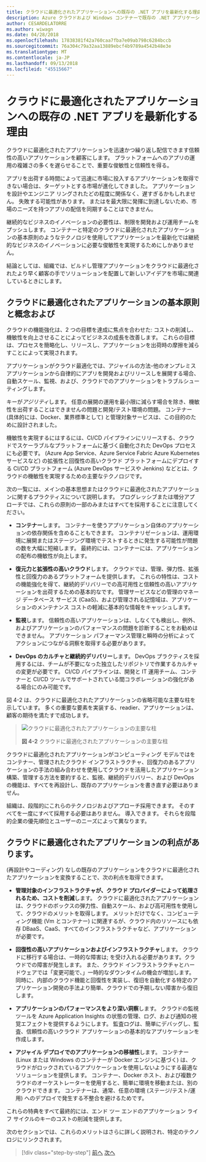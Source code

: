 ```yaml
---
title: クラウドに最適化されたアプリケーションへの既存の .NET アプリを最新化する理由
description: Azure クラウドおよび Windows コンテナーで既存の .NET アプリケーションを近代化 |クラウドに最適化されたアプリケーションへの既存の .NET アプリを最新化する理由
author: CESARDELATORRE
ms.author: wiwagn
ms.date: 04/28/2018
ms.openlocfilehash: 17838381f42a760caa7fba7e09ab798c6284bccb
ms.sourcegitcommit: 76a304c79a32aa13889ebcf4b9789a4542b48e3e
ms.translationtype: MT
ms.contentlocale: ja-JP
ms.lasthandoff: 09/13/2018
ms.locfileid: "45515667"
---
```

# <a name="reasons-to-modernize-existing-net-apps-to-cloud-optimized-applications"></a>クラウドに最適化されたアプリケーションへの既存の .NET アプリを最新化する理由

クラウドに最適化されたアプリケーションを迅速かつ繰り返し配信できます信頼性の高いアプリケーションを顧客にします。 プラットフォームへのアプリの運用の複雑さの多くを遅らせることで、重要な俊敏性と信頼性を得る。

アプリを出荷する時間によって迅速に市場に投入するアプリケーションを取得できない場合は、ターゲットとする市場が進化してきました。 アプリケーションを設計やエンジニア リングされたどの程度に関係なく、遅すぎるかもしれません。 失敗する可能性があります。 またはを最大限に発揮に到達しないため、市場のニーズを持つアプリの配信を同期することはできません。

継続的なビジネスのイノベーションの必要性は、制限を開発および運用チームをプッシュします。 コンテナーと特定のクラウドに最適化されたアプリケーションの基本原則のようなテクノロジを使用してアプリケーションを最新化では継続的なビジネスのイノベーションに必要な俊敏性を実現するためにしかありません。

結論としては、組織では、ビルドし管理アプリケーションをクラウドに最適化されたより早く顧客の手でソリューションを配置して新しいアイデアを市場に関連しているときにします。

## <a name="cloud-optimized-application-principles-and-tenets"></a>クラウドに最適化されたアプリケーションの基本原則と概念および 

クラウドの機能強化は、2 つの目標を達成に焦点を合わせた: コストの削減し、機敏性を向上させることによってビジネスの成長を改善します。 これらの目標は、プロセスを簡略化し、リリースし、アプリケーションを出荷時の摩擦を減らすことによって実現されます。

アプリケーションがクラウド最適化では、アジャイルの方法-他のオンプレミス アプリケーションから自律的にアプリを開発およびリリースしを展開する場合、自動スケール、監視、および、クラウドでのアプリケーションをトラブルシューティングします。

キーが*アジリティ*します。 任意の展開の運用を最小限に減らす場合を除き、機敏性を出荷することはできませんの問題と開発/テスト環境の問題。 コンテナー (具体的には、Docker、業界標準として) と管理対象サービスは、この目的のために設計されました。

機敏性を実現するにはするには、CI/CD パイプラインにリリースする、クラウドでスケーラブルなプラットフォームに基づく自動化された DevOps プロセスにも必要です。 (Azure App Service、Azure Service Fabric Azure Kubernetes サービスなど) の拡張性と回復性の高いクラウド プラットフォームにデプロイする CI/CD プラットフォーム (Azure DevOps サービスや Jenkins) などとは、クラウドの機敏性を実現するための主要なテクノロジです。

次の一覧には、メインの基本思想またはクラウドに最適化されたアプリケーションに関するプラクティスについて説明します。 プログレッシブまたは増分アプローチでは、これらの原則の一部のみまたはすべてを採用することに注意してください。

-   **コンテナー**します。 コンテナーを使うアプリケーション自体のアプリケーションの依存関係を含めることもできます。 コンテナリゼーションは、運用環境に展開またはステージング環境でテストするときに発生する可能性が問題の数を大幅に短縮します。 最終的には、コンテナーには、アプリケーションの配布の機敏性が向上します。

-   **復元力と拡張性の高いクラウド**します。 クラウドでは、管理、弾力性、拡張性と回復力のあるプラットフォームを提供します。 これらの特性は、コストの機能強化を得て、継続的デリバリーでの高可用性と信頼性の高いアプリケーションを出荷するための基本的なです。 管理サービスなどの管理のマネージ データベース サービス (CaaS)、および管理される記憶域は、アプリケーションのメンテナンス コストの軽減に基本的な情報をキャッシュします。

-   **監視**します。 信頼性の高いアプリケーションは、しなくても検出し、例外、およびアプリケーションのパフォーマンスの問題を診断することをお勧めはできません。 アプリケーション パフォーマンス管理と瞬時の分析によってアクションにつながる洞察を取得する必要があります。

-   **DevOps のカルチャと継続的デリバリー**します。 DevOps プラクティスを採用するには、チームが不要になった独立したリポジトリで作業するカルチャの変更が必要です。 CI/CD パイプラインは、開発と IT 運用チーム、コンテナーと CI/CD ツールでサポートされている間コラボレーションの強化がある場合にのみ可能です。

図 4-2 は、クラウドに最適化されたアプリケーションの省略可能な主要な柱を示しています。 多くの重要な要素を実装する、readier、アプリケーションは、顧客の期待を満たすで成功します。

> ![クラウドに最適化されたアプリケーションの主要な柱](./media/image2.png)
>
> **図 4-2** クラウドに最適化されたアプリケーションの主要な柱

クラウドに最適化されたアプリケーションがコンピューティング モデルではをコンテナー、管理されたクラウド インフラストラクチャ、回復力のあるアプリケーションの手法の組み合わせを使用してクラウドを活用したアプリケーション構築、管理する方法を要約すると、監視、継続的デリバリー、および DevOps の機能は、すべてを再設計し、既存のアプリケーションを書き直す必要はありません。

組織は、段階的にこれらのテクノロジおよびアプローチ採用できます。 そのすべてを一度にすべて採用する必要はありません。 導入できます。 それらを段階的企業の優先順位とユーザーのニーズによって異なります。

## <a name="benefits-of-a-cloud-optimized-application"></a>クラウドに最適化されたアプリケーションの利点があります。

(再設計やコーディング) なしの既存のアプリケーションをクラウドに最適化されたアプリケーションを変換することで、次の利点を取得できます。

-   **管理対象のインフラストラクチャが、クラウド プロバイダーによって処理されるため、コストを削減**します。 クラウドに最適化されたアプリケーションは、クラウドのボックスの弾力性、自動スケール、および高可用性を使用して、クラウドのメリットを取得します。 メリットだけでなく、コンピューティング機能 (Vm とコンテナー) に関連するが、クラウド内のリソースにも依存 DBaaS、CaaS、すべてのインフラストラクチャなど、アプリケーションが必要です。

-   **回復性の高いアプリケーションおよびインフラストラクチャ**します。 クラウドに移行する場合は、一時的な障害は; を受け入れる必要があります。クラウドでの障害が発生します。 また、クラウド インフラストラクチャとハードウェアでは「変更可能で、」一時的なダウンタイムの機会が増加します。 同時に、内部のクラウド機能と回復性を実装し、復旧を自動化する特定のアプリケーション開発の手法より簡単、クラウドでの予期しない障害から復旧します。

-   **アプリケーションのパフォーマンスをより深い洞察**します。 クラウドの監視ツールを Azure Application Insights の状態の管理、ログ、および通知の視覚エフェクトを提供するようにします。 監査ログは、簡単にデバッグし、監査、信頼性の高いクラウド アプリケーションの基本的なアプリケーションを作成します。

-   **アジャイル デプロイでのアプリケーションの移植性**します。 コンテナー (Linux または Windows のコンテナーが Docker エンジンに基づく) は、クラウドがロックされているアプリケーションを使用しないようにする最適なソリューションを提供します。 コンテナー、Docker ホスト、および複数クラウドのオーケストレーターを使用すると、簡単に環境を移動または、別のクラウドできます。 コンテナーは、通常、任意の環境 (ステージ/テスト/運用) へのデプロイで発生する不整合を避けるためです。

これらの特典をすべて最終的には、エンド ツー エンドのアプリケーション ライフ サイクルのキーのコストの削減を提供します。

次のセクションでは、これらのメリットはさらに詳しく説明され、特定のテクノロジにリンクされます。

>[!div class="step-by-step"]
[前へ](index.md)
[次へ](microsoft-technologies-in-cloud-optimized-applications.md)
